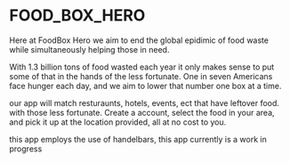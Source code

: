 # FOOD_BOX_HERO

Here at FoodBox Hero we aim to end the global epidimic of food waste while simultaneously helping those in need.

With 1.3 billion tons of food wasted each year it only makes sense to put some of that in the hands of the less fortunate. One in seven Americans face hunger each day, and we aim to lower that number one box at a time.

our app will match resturaunts, hotels, events, ect that have leftover food. with those less fortunate. Create a account, select the food in your area, and pick it up at the location provided, all at no cost to you. 

this app employs the use of handelbars, this app currently is a work in progress
